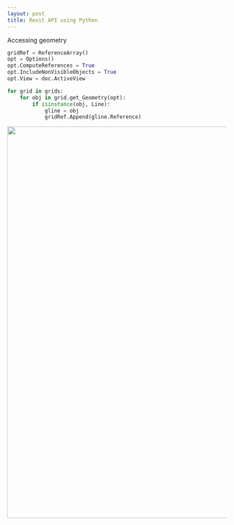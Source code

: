 ```yaml
---
layout: post
title: Revit API using Python
---
```


Accessing geometry
```python
gridRef = ReferenceArray()
opt = Options()
opt.ComputeReferences = True
opt.IncludeNonVisibleObjects = True
opt.View = doc.ActiveView

for grid in grids:
	for obj in grid.get_Geometry(opt):
		if isinstance(obj, Line):
			gline = obj
			gridRef.Append(gline.Reference)
```

<img src="/images/pyRevitAPI.png" width="900">